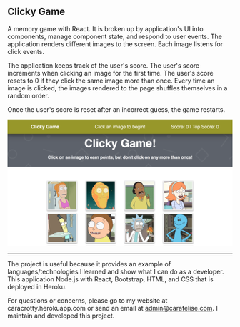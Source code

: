 ## Clicky Game

A memory game with React. It is broken up by application's UI into components, manage component state, and respond to user events. The application renders different images to the screen. Each image listens for click events.

The application keeps track of the user's score. The user's score increments when clicking an image for the first time. The user's score resets to 0 if they click the same image more than once. Every time an image is clicked, the images rendered to the page shuffles themselves in a random order.

Once the user's score is reset after an incorrect guess, the game restarts.


![Sample Page](public/assets/images/sample.png)

- - -

The project is useful because it provides an example of languages/technologies I learned and show what I can do as a developer. This application Node.js with React, Bootstrap, HTML, and CSS that is deployed in Heroku.

For questions or concerns, please go to my website at caracrotty.herokuapp.com or send an email at admin@carafelise.com. I maintain and developed this project.